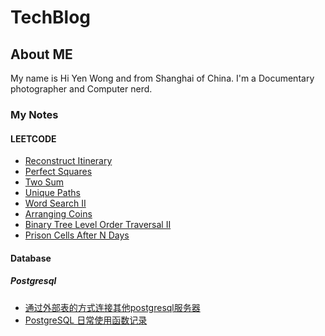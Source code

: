 # TechBlog
## About ME
My name is Hi Yen Wong and from Shanghai of China.
I'm a Documentary photographer and Computer nerd. 

### My Notes
#### LEETCODE
* [Reconstruct Itinerary](blog/leetcode/Reconstruct_Itinerary.md)
* [Perfect Squares](blog/leetcode/Perfect_Squares.md)
* [Two Sum](blog/leetcode/Two_Sum.md)
* [Unique Paths](blog/leetcode/Unique_Paths.md)
* [Word Search II](blog/leetcode/Word_Search_II.md)
* [Arranging Coins](blog/leetcode/Arranging_Coins.md)
* [Binary Tree Level Order Traversal II](blog/leetcode/Binary_Tree_Level_Order_Traversal_II.md)
* [Prison Cells After N Days](blog/leetcode/Prison_Cells_After_N_Days.md)

#### Database
##### Postgresql
* [通过外部表的方式连接其他postgresql服务器](blog/database/2020-06-14_pg_fdw_pg.md)
* [PostgreSQL 日常使用函数记录](blog/database/pgsql_func.md)